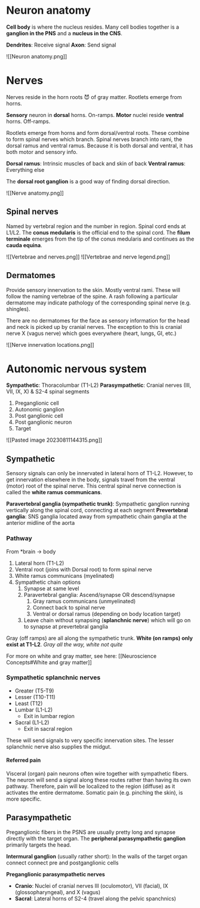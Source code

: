# Neuron anatomy
**Cell body** is where the nucleus resides. Many cell bodies together is a **ganglion in the PNS** and a **nucleus in the CNS**.

**Dendrites**: Receive signal
**Axon**: Send signal

![[Neuron anatomy.png]]
# Nerves
Nerves reside in the horn roots 😈 of gray matter. Rootlets emerge from horns.

**Sensory** neuron in **dorsal** horns. On-ramps.
**Motor** nuclei reside **ventral** horns. Off-ramps.

Rootlets emerge from horns and form dorsal/ventral roots. These combine to form spinal nerves which branch. Spinal nerves branch into rami, the dorsal ramus and ventral ramus. Because it is both dorsal and ventral, it has both motor and sensory info.

**Dorsal ramus**: Intrinsic muscles of back and skin of back
**Ventral ramus**: Everything else

The **dorsal root ganglion** is a good way of finding dorsal direction.

![[Nerve anatomy.png]]

## Spinal nerves
Named by vertebral region and the number in region.
Spinal cord ends at L1/L2. The **conus medularis** is the official end to the spinal cord. The **filum terminale** emerges from the tip of the conus medularis and continues as the **cauda equina**.

![[Vertebrae and nerves.png]]
![[Vertebrae and nerve legend.png]]
## Dermatomes
Provide sensory innervation to the skin. Mostly ventral rami. These will follow the naming vertebrae of the spine. A rash following a particular dermatome may indicate pathology of the corresponding spinal nerve (e.g. shingles).

There are no dermatomes for the face as sensory information for the head and neck is picked up by cranial nerves. The exception to this is cranial nerve X (vagus nerve) which goes everywhere (heart, lungs, GI, etc.)

![[Nerve innervation locations.png]]

# Autonomic nervous system
**Sympathetic**: Thoracolumbar (T1-L2)
**Parasympathetic**: Cranial nerves (III, VII, IX, X) & S2-4 spinal segments

1. Preganglionic cell
2. Autonomic ganglion
3. Post ganglionic cell
4. Post ganglionic neuron
5. Target

![[Pasted image 20230811144315.png]]
## Sympathetic
Sensory signals can only be innervated in lateral horn of T1-L2. However, to get innervation elsewhere in the body, signals travel from the ventral (motor) root of the spinal nerve. This central spinal nerve connection is called the **white ramus communicans**.

**Paravertebral ganglia (sympathetic trunk)**: Sympathetic ganglion running vertically along the spinal cord, connecting at each segment
**Prevertebral ganglia**: SNS ganglia located away from sympathetic chain ganglia at the anterior midline of the aorta
### Pathway
From *brain → body
1. Lateral horn (T1-L2)
2. Ventral root (joins with Dorsal root) to form spinal nerve
5. White ramus communicans (myelinated)
6. Sympathetic chain options
	1. Synapse at same level
	2. Paravertebral ganglia: Ascend/synapse OR descend/synapse
		1. Gray ramus communicans (unmyelinated)
		2. Connect back to spinal nerve
		3. Ventral or dorsal ramus (depending on body location target)
	3. Leave chain without synapsing (**splanchnic nerve**) which will go on to synapse at prevertebral ganglia

Gray (off ramps) are all along the sympathetic trunk. **White (on ramps) only exist at T1-L2**.
*Gray all the way, white not quite*

For more on white and gray matter, see here: [[Neuroscience Concepts#White and gray matter]]
### Sympathetic splanchnic nerves
- Greater (T5-T9)
- Lesser (T10-T11)
- Least (T12)
- Lumbar (L1-L2)
	- Exit in lumbar region
- Sacral (L1-L2)
	- Exit in sacral region

These will send signals to very specific innervation sites. The lesser splanchnic nerve also supplies the midgut.
#### Referred pain
Visceral (organ) pain neurons often wire together with sympathetic fibers. The neuron will send a signal along these routes rather than having its own pathway. Therefore, pain will be localized to the region (diffuse) as it activates the entire dermatome. Somatic pain (e.g. pinching the skin), is more specific.
## Parasympathetic
Preganglionic fibers in the PSNS are usually pretty long and synapse directly with the target organ. The **peripheral parasympathetic ganglion** primarily targets the head.

**Intermural ganglion** (usually rather short): In the walls of the target organ connect connect pre and postganglionic cells

**Preganglionic parasympathetic nerves**
- **Cranio**:  Nuclei of cranial nerves III (oculomotor), VII (facial), IX (glossopharyngeal), and X (vagus)
- **Sacral**: Lateral horns of S2-4 (travel along the pelvic spanchnics)